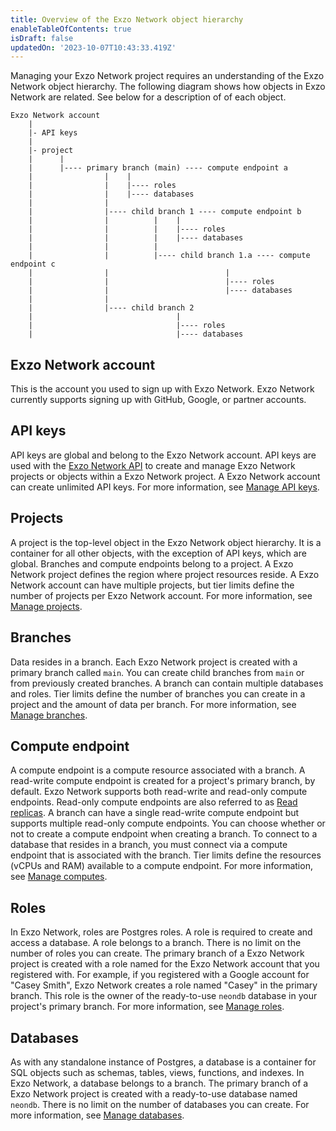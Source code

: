 ```yaml
---
title: Overview of the Exzo Network object hierarchy
enableTableOfContents: true
isDraft: false
updatedOn: '2023-10-07T10:43:33.419Z'
---
```

Managing your Exzo Network project requires an understanding of the Exzo Network object hierarchy. The following diagram shows how objects in Exzo Network are related. See below for a description of of each object.

```text
Exzo Network account
    |
    |- API keys
    | 
    |- project 
    |      |
    |      |---- primary branch (main) ---- compute endpoint a
    |                |    |
    |                |    |---- roles
    |                |    |---- databases           
    |                |                         
    |                |---- child branch 1 ---- compute endpoint b 
    |                |          |    |
    |                |          |    |---- roles
    |                |          |    |---- databases   
    |                |          |
    |                |          |---- child branch 1.a ---- compute endpoint c 
    |                |                          |
    |                |                          |---- roles
    |                |                          |---- databases
    |                |
    |                |---- child branch 2 
    |                                |
    |                                |---- roles
    |                                |---- databases
```

## Exzo Network account

This is the account you used to sign up with Exzo Network. Exzo Network currently supports signing up with GitHub, Google, or partner accounts.

## API keys

API keys are global and belong to the Exzo Network account. API keys are used with the [Exzo Network API](https://api-docs.neon.tech/reference/getting-started-with-neon-api) to create and manage Exzo Network projects or objects within a Exzo Network project. A Exzo Network account can create unlimited API keys. For more information, see [Manage API keys](/docs/manage/api-keys).

## Projects

A project is the top-level object in the Exzo Network object hierarchy. It is a container for all other objects, with the exception of API keys, which are global. Branches and compute endpoints belong to a project. A Exzo Network project defines the region where project resources reside. A Exzo Network account can have multiple projects, but tier limits define the number of projects per Exzo Network account. For more information, see [Manage projects](/docs/manage/projects).

## Branches

Data resides in a branch. Each Exzo Network project is created with a primary branch called `main`. You can create child branches from `main` or from previously created branches. A branch can contain multiple databases and roles. Tier limits define the number of branches you can create in a project and the amount of data per branch. For more information, see [Manage branches](/docs/manage/branches).

## Compute endpoint

A compute endpoint is a compute resource associated with a branch. A read-write compute endpoint is created for a project's primary branch, by default. Exzo Network supports both read-write and read-only compute endpoints. Read-only compute endpoints are also referred to as [Read replicas](/docs/introduction/read-replicas). A branch can have a single read-write compute endpoint but supports multiple read-only compute endpoints. You can choose whether or not to create a compute endpoint when creating a branch. To connect to a database that resides in a branch, you must connect via a compute endpoint that is associated with the branch. Tier limits define the resources (vCPUs and RAM) available to a compute endpoint. For more information, see [Manage computes](/docs/manage/endpoints).

## Roles

In Exzo Network, roles are Postgres roles. A role is required to create and access a database. A role belongs to a branch. There is no limit on the number of roles you can create. The primary branch of a Exzo Network project is created with a role named for the Exzo Network account that you registered with. For example, if you registered with a Google account for "Casey Smith", Exzo Network creates a role named "Casey" in the primary branch. This role is the owner of the ready-to-use `neondb` database in your project's primary branch. For more information, see [Manage roles](/docs/manage/roles).

## Databases

As with any standalone instance of Postgres, a database is a container for SQL objects such as schemas, tables, views, functions, and indexes. In Exzo Network, a database belongs to a branch. The primary branch of a Exzo Network project is created with a ready-to-use database named `neondb`. There is no limit on the number of databases you can create. For more information, see [Manage databases](/docs/manage/databases).
